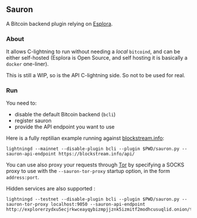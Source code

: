## Sauron

A Bitcoin backend plugin relying on [Esplora](https://github.com/Blockstream/esplora).


### About

It allows C-lightning to run without needing a *local* `bitcoind`, and can be either
self-hosted (Esplora is Open Source, and self hosting it is basically a `docker` one-liner).

This is still a WIP, so is the API C-lightning side. So not to be used for real.


### Run

You need to:
- disable the default Bitcoin backend (`bcli`)
- register sauron
- provide the API endpoint you want to use

Here is a fully reptilian example running against [blockstream.info](https://blockstream.info/):

```
lightningd --mainnet --disable-plugin bcli --plugin $PWD/sauron.py --sauron-api-endpoint https://blockstream.info/api/
```

You can use also proxy your requests through [Tor](https://www.torproject.org/) by
specifying a SOCKS proxy to use with the `--sauron-tor-proxy` startup option, in
the form `address:port`.

Hidden services are also supported :
```
lightningd --testnet --disable-plugin bcli --plugin $PWD/sauron.py --sauron-tor-proxy localhost:9050 --sauron-api-endpoint http://explorerzydxu5ecjrkwceayqybizmpjjznk5izmitf2modhcusuqlid.onion/testnet/api/
```

